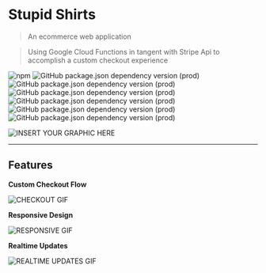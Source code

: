 # Stupid Shirts

> An ecommerce web application

> Using Google Cloud Functions in tangent with Stripe Api to accomplish a custom checkout experience

![npm](https://img.shields.io/npm/v/npm)
![GitHub package.json dependency version (prod)](https://img.shields.io/github/package-json/dependency-version/colebuildanddevelop/stupidshirts/react)
![GitHub package.json dependency version (prod)](https://img.shields.io/github/package-json/dependency-version/colebuildanddevelop/stupidshirts/redux)
![GitHub package.json dependency version (prod)](https://img.shields.io/github/package-json/dependency-version/colebuildanddevelop/stupidshirts/react-router-dom)
![GitHub package.json dependency version (prod)](https://img.shields.io/github/package-json/dependency-version/colebuildanddevelop/stupidshirts/express)
![GitHub package.json dependency version (prod)](https://img.shields.io/github/package-json/dependency-version/colebuildanddevelop/stupidshirts/@material-ui/core)
![GitHub package.json dependency version (prod)](https://img.shields.io/github/package-json/dependency-version/colebuildanddevelop/stupidshirts/redux-persist)

![INSERT YOUR GRAPHIC HERE](https://github.com/Colebuildanddevelop/StupidShirts/blob/master/static/addingItems.gif)

---

## Features

**Custom Checkout Flow**

![CHECKOUT GIF](https://github.com/Colebuildanddevelop/StupidShirts/blob/master/static/checkout.gif)

**Responsive Design**

![RESPONSIVE GIF](https://github.com/Colebuildanddevelop/StupidShirts/blob/master/static/responsive.gif)

**Realtime Updates**

![REALTIME UPDATES GIF](https://github.com/Colebuildanddevelop/StupidShirts/blob/master/static/realtimeUpdates.gif)


